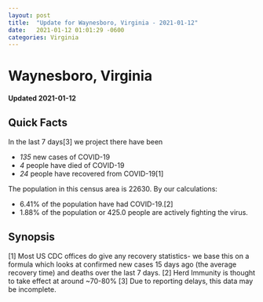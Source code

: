 ```yaml
---
layout: post
title:  "Update for Waynesboro, Virginia - 2021-01-12"
date:   2021-01-12 01:01:29 -0600
categories: Virginia
---
```


# Waynesboro, Virginia
#### Updated 2021-01-12

## Quick Facts

In the last 7 days[3] we project there have been
- *135* new cases of COVID-19
- *4* people have died of COVID-19
- *24* people have recovered from COVID-19[1]

The population in this census area is 22630. By our calculations:
- 6.41% of the population have had COVID-19.[2]
- 1.88% of the population or 425.0 people are actively fighting the virus.

## Synopsis




[1] Most US CDC offices do give any recovery statistics- we base this on a formula which looks at confirmed new cases
15 days ago (the average recovery time) and deaths over the last 7 days.
[2] Herd Immunity is thought to take effect at around ~70-80%
[3] Due to reporting delays, this data may be incomplete. 
    